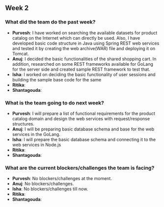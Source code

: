 ## Week 2

### What did the team do the past week?
* **Purvesh**: I have worked on searching the available datasets for product catalog on the Internet which can directly be used. Also, I have developed basic code structure in Java using Spring REST web services and tested it by creating the web archive(WAR) file and deploying it on Tomcat.
* **Anuj**: I decided the basic functionalities of the shared shopping cart. In addition, researched on some REST frameworks available for GoLang for the server side and created sample REST framework to test that.
* **Isha**: I worked on deciding the basic functionality of user sessions and building the sample base code for the same
* **Ritika**: 
* **Shantagouda**:

### What is the team going to do next week?
* **Purvesh**: I will prepare a list of functional requirements for the product catalog domain and design the web services with request/response structures.
* **Anuj**: I will be preparing basic database schema and base for the web services in the GoLang.
* **Isha**: I will prepare the basic database schema and connecting it to the web services in Node.js
* **Ritika**: 
* **Shantagouda**: 

### What are the current blockers/challenges the team is facing?
* **Purvesh**: No blockers/challenges at the moment.
* **Anuj**: No blockers/challenges.
* **Isha**: No blockers/challenges till now.
* **Ritika**:
* **Shantagouda**:
